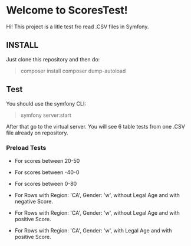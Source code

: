 # Welcome to ScoresTest!

Hi! This project is a litle test fro read .CSV files in Symfony.


## INSTALL

Just clone this repository and then do:
>composer install
>composer dump-autoload

## Test
You should use the symfony CLI:
>symfony server:start

After that go to the virtual server. You will see 6 table tests from one .CSV file already on repository.

### Preload Tests
- For scores between 20-50
- For scores between -40-0
- For scores between 0-80


- For Rows with Region: 'CA', Gender: 'w', without Legal Age and with negative Score.
- For Rows with Region: 'CA', Gender: 'w', without Legal Age and with positive Score.
- For Rows with Region: 'CA', Gender: 'w', with Legal Age and with positive Score.
